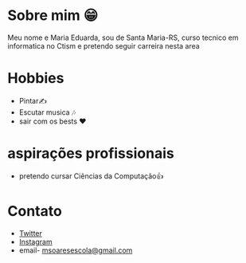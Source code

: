 # Sobre mim 😁

 Meu nome e Maria Eduarda, sou de Santa Maria-RS, curso tecnico em informatica no Ctism e pretendo seguir carreira nesta area 

# Hobbies

- Pintar✍️
- Escutar musica 🎶
- sair com os bests ♥️

# aspirações profissionais

- pretendo cursar Ciências da Computação👍

# Contato
 
-  [Twitter](https://twitter.com/mesff_)
-  [Instagram](https://www.instagram.com/msoaresf_/) 
-  email- msoaresescola@gmail.com



